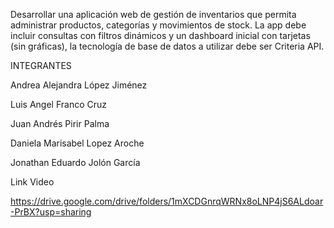 Desarrollar una aplicación web de gestión de inventarios que permita administrar productos, categorías y movimientos de stock. La app debe incluir consultas con filtros dinámicos y un dashboard inicial con tarjetas (sin gráficas), la tecnología de base de datos a utilizar debe ser Criteria API.

INTEGRANTES

Andrea Alejandra López Jiménez

Luis Angel Franco Cruz

Juan Andrés Pirir Palma

Daniela Marisabel Lopez Aroche

Jonathan Eduardo Jolón García 

Link Video

https://drive.google.com/drive/folders/1mXCDGnrqWRNx8oLNP4jS6ALdoar-PrBX?usp=sharing
